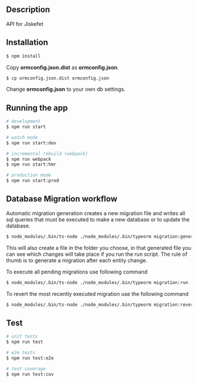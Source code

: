 ## Description
API for Jiskefet

## Installation

```bash
$ npm install
```
Copy **ormconfig.json.dist** as **ormconfig.json**.
```bash
$ cp ormconfig.json.dist ormconfig.json
```

Change **ormconfig.json** to your own db settings.

## Running the app

```bash
# development
$ npm run start

# watch mode
$ npm run start:dev

# incremental rebuild (webpack)
$ npm run webpack
$ npm run start:hmr

# production mode
$ npm run start:prod
```

## Database Migration workflow
Automatic migration generation creates a new migration file and writes all sql queries that must be executed to make a new database or to update the database.
```bash
$ node_modules/.bin/ts-node ./node_modules/.bin/typeorm migration:generate -n 'name-of-choice'
```
This will also create a file in the folder you choose, in that generated file you can see which changes will take place if you run the run script.
The rule of thumb is to generate a migration after each entity change.

To execute all pending migrations use following command
```bash
$ node_modules/.bin/ts-node ./node_modules/.bin/typeorm migration:run
```

To revert the most recently executed migration use the following command
```bash
$ node_modules/.bin/ts-node ./node_modules/.bin/typeorm migration:revert
```

## Test

```bash
# unit tests
$ npm run test

# e2e tests
$ npm run test:e2e

# test coverage
$ npm run test:cov
```
